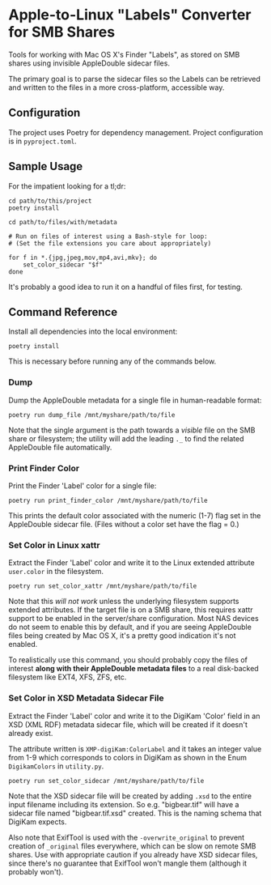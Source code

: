 # Apple-to-Linux "Labels" Converter for SMB Shares

Tools for working with Mac OS X's Finder "Labels", as stored on SMB
shares using invisible AppleDouble sidecar files.

The primary goal is to parse the sidecar files so the Labels can be
retrieved and written to the files in a more cross-platform, accessible way.


## Configuration

The project uses Poetry for dependency management. 
Project configuration is in `pyproject.toml`.


## Sample Usage

For the impatient looking for a tl;dr:

    cd path/to/this/project
    poetry install

    cd path/to/files/with/metadata
    
    # Run on files of interest using a Bash-style for loop:
    # (Set the file extensions you care about appropriately)

    for f in *.{jpg,jpeg,mov,mp4,avi,mkv}; do 
        set_color_sidecar "$f"
    done

It's probably a good idea to run it on a handful of files first, for testing.


## Command Reference

Install all dependencies into the local environment:

    poetry install

This is necessary before running any of the commands below.


### Dump

Dump the AppleDouble metadata for a single file in human-readable format:

    poetry run dump_file /mnt/myshare/path/to/file

Note that the single argument is the path towards a *visible* file on the SMB share
or filesystem; the utility will add the leading `._` to find the related AppleDouble
file automatically.


### Print Finder Color

Print the Finder 'Label' color for a single file:

    poetry run print_finder_color /mnt/myshare/path/to/file

This prints the default color associated with the numeric (1-7) flag set in the
AppleDouble sidecar file.  (Files without a color set have the flag = 0.)


### Set Color in Linux xattr

Extract the Finder 'Label' color and write it to the Linux extended attribute
`user.color` in the filesystem.

    poetry run set_color_xattr /mnt/myshare/path/to/file

Note that this *will not work* unless the underlying filesystem supports
extended attributes.  If the target file is on a SMB share, this requires xattr
support to be enabled in the server/share configuration.  Most NAS devices
do not seem to enable this by default, and if you are seeing AppleDouble files
being created by Mac OS X, it's a pretty good indication it's not enabled.

To realistically use this command, you should probably copy the files of interest
**along with their AppleDouble metadata files** to a real disk-backed filesystem
like EXT4, XFS, ZFS, etc.


### Set Color in XSD Metadata Sidecar File

Extract the Finder 'Label' color and write it to the DigiKam 'Color' field in
an XSD (XML RDF) metadata sidecar file, which will be created if it doesn't
already exist.

The attribute written is `XMP-digiKam:ColorLabel` and it takes an integer value
from 1-9 which corresponds to colors in DigiKam as shown in the Enum `DigikamColors`
in `utility.py`.

    poetry run set_color_sidecar /mnt/myshare/path/to/file

Note that the XSD sidecar file will be created by adding `.xsd` to the entire input
filename including its extension.  So e.g. "bigbear.tif" will have a sidecar file
named "bigbear.tif.xsd" created.  This is the naming schema that DigiKam expects.

Also note that ExifTool is used with the `-overwrite_original` to prevent creation
of `_original` files everywhere, which can be slow on remote SMB shares.
Use with appropriate caution if you already have XSD sidecar files, since there's
no guarantee that ExifTool won't mangle them (although it probably won't).
